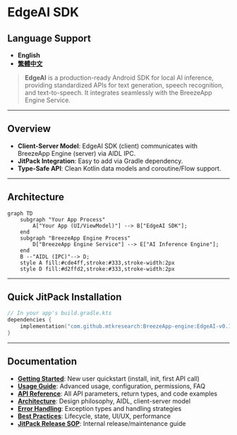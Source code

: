 # EdgeAI SDK

## Language Support

- **English**
- **[繁體中文](./docs/i18n/README_zh.md)**


> **EdgeAI** is a production-ready Android SDK for local AI inference, providing standardized APIs for text generation, speech recognition, and text-to-speech. It integrates seamlessly with the BreezeApp Engine Service.

---

## Overview

- **Client-Server Model**: EdgeAI SDK (client) communicates with BreezeApp Engine (server) via AIDL IPC.
- **JitPack Integration**: Easy to add via Gradle dependency.
- **Type-Safe API**: Clean Kotlin data models and coroutine/Flow support.

---

## Architecture

```mermaid
graph TD
    subgraph "Your App Process"
        A["Your App (UI/ViewModel)"] --> B["EdgeAI SDK"];
    end
    subgraph "BreezeApp Engine Process"
        D["BreezeApp Engine Service"] --> E["AI Inference Engine"];
    end
    B --"AIDL (IPC)"--> D;
    style A fill:#cde4ff,stroke:#333,stroke-width:2px
    style D fill:#d2ffd2,stroke:#333,stroke-width:2px
```

---

## Quick JitPack Installation

```kotlin
// In your app's build.gradle.kts
dependencies {
    implementation("com.github.mtkresearch:BreezeApp-engine:EdgeAI-v0.1.7")
}
```

---

## Documentation

- **[Getting Started](./docs/i18n/GETTING_STARTED_zh.md)**: New user quickstart (install, init, first API call)
- **[Usage Guide](./docs/i18n/USAGE_GUIDE_zh.md)**: Advanced usage, configuration, permissions, FAQ
- **[API Reference](./docs/i18n/API_REFERENCE_zh.md)**: All API parameters, return types, and code examples
- **[Architecture](./docs/i18n/ARCHITECTURE_zh.md)**: Design philosophy, AIDL, client-server model
- **[Error Handling](./docs/i18n/ERROR_HANDLING_zh.md)**: Exception types and handling strategies
- **[Best Practices](./docs/i18n/BEST_PRACTICES_zh.md)**: Lifecycle, state, UI/UX, performance
- **[JitPack Release SOP](./docs/i18n/JitPack_Release_SOP_zh.md)**: Internal release/maintenance guide